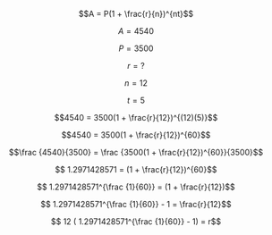 $$A = P(1 + \frac{r}{n})^{nt}$$

$$A = 4540$$

$$P = 3500$$

$$r = ?$$

$$n = 12$$

$$t = 5$$

$$4540 = 3500(1 + \frac{r}{12})^{(12)(5)}$$

$$4540 = 3500(1 + \frac{r}{12})^{60}$$

$$\frac {4540}{3500} = \frac {3500(1 + \frac{r}{12})^{60}}{3500}$$

$$ 1.2971428571 = (1 + \frac{r}{12})^{60}$$

$$ 1.2971428571^{\frac {1}{60}} = (1 + \frac{r}{12})$$

$$ 1.2971428571^{\frac {1}{60}} - 1 = \frac{r}{12}$$

$$ 12 ( 1.2971428571^{\frac {1}{60}} - 1) = r$$

